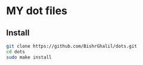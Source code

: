 # MY dot files

## Install
```bash
git clone https://github.com/BishrGhalil/dots.git
cd dots
sudo make install
```
